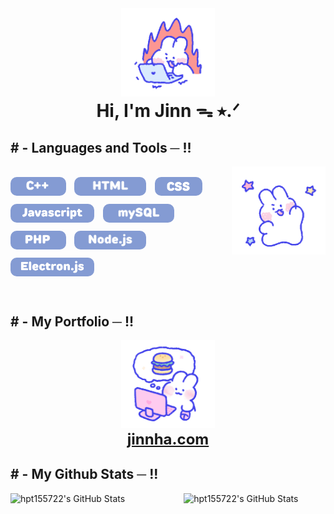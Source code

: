 <body>
  <div align="center">
    <img src="mongmong1.gif" width='150px' alt="Jinn" />
    <h1 style='margin: 0;'>Hi, I'm Jinn ᯓ ⭑.ᐟ</h1>
  </div>
  <div>
    <h2> # - Languages and Tools ─ !! </h2>
    <div align="center">
      <img src="mongmong5.gif" style='width: 150px' align="right">
    </div>
  </div>
  <div>
    <br>
    <div>
      <img src='languages/cpp.png' style='height: 30px; border-radius: 10px; margin-right: 10px; margin-bottom: 10px;'>
      <img src='languages/html.png' style='height: 30px; border-radius: 10px; margin-right: 10px; margin-bottom: 10px;'>
      <img src='languages/css.png' style='height: 30px; border-radius: 10px; margin-right: 10px; margin-bottom: 10px;'>
    <img src='languages/javascript.png' style='height: 30px; border-radius: 10px; margin-right: 10px; margin-bottom: 10px;'>
        <img src='languages/mysql.png' style='height: 30px; border-radius: 10px; margin-right: 10px; margin-bottom: 10px;'>
    <img src='languages/php.png' style='height: 30px; border-radius: 10px; margin-right: 10px; margin-bottom: 10px;'>
        <img src='languages/node.png' style='height: 30px; border-radius: 10px; margin-right: 10px; margin-bottom: 10px;'>
    <img src='languages/electron.png' style='height: 30px; border-radius: 10px; margin-right: 10px; margin-bottom: 10px;'>
    </div>
    <br>
    <h2># - My Portfolio ─ !!</h2>
    <div align="center">
      <img src="mongmong9.gif" alt="Description" width="150px" />
    </div>
    <div align="center">
      <a class="webLink" style='font-size: 24px; font-weight: bold;' href="http://jinnha.com" target="_blank">jinnha.com</a>
    </div>
    <h2># - My Github Stats ─ !!</h2>
    <div style="display: flex; justify-content: space-between;">
      <img src="https://github-readme-stats.vercel.app/api/top-langs/?username=hpt155722&theme=buefy&show_icons=true&hide_border=true&layout=compact" alt="hpt155722's GitHub Stats" style="width: 45%;" />
      <img src="https://github-readme-streak-stats.herokuapp.com/?user=hpt155722&theme=buefy&hide_border=true" alt="hpt155722's GitHub Stats" style="width: 45%;" />
    </div>
